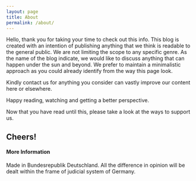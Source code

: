 ```yaml
---
layout: page
title: About
permalink: /about/
---
```


Hello, thank you for taking your time to check out this info. This blog is created with an intention of publishing anything that we think is readable to the general public.
We are not limiting the scope to any specific genre. As the name of the blog indicate, we would like to discuss anything that can happen under the sun and beyond.
We prefer to maintain a minimalistic approach as you could already identify from the way this page look.

Kindly contact us for anything you consider can vastly improve our content here or elsewhere.

Happy reading, watching and getting a better perspective.

Now that you have read until this, please take a look at the ways to support us.

## Cheers!

#### More Information
Made in Bundesrepublik Deutschland. All the difference in opinion will be dealt within the frame of judicial system of Germany.
